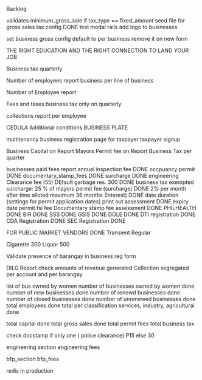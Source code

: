Backlog

validates minimum_gross_sale if tax_type == fixed_amount
seed file for gross sales tax config DONE
test modal rails
add logo to businesses

set business gross config default to per business remove it on new form


THE RIGHT EDUCATION AND THE RIGHT CONNECTION TO LAND YOUR JOB



Business tax quarterly

Number of employees
report business per line of business

Number of Employee report

Fees and taxes
business tax only on quarterly

collections report per employee


CEDULA
Additional conditions
BUSINESS PLATE

multitenancy
business registration page for taxpayer
taxpayer signup

 Business Capital on Report
Mayors Permit fee on Report
Business Tax
per quarter

businesses paid fees report
annual inspection fee DONE
occpuancy permit DONE
documentary_stamp_fees  DONE
surcharge DONE
engineering Clearance fee (55) DEfault
garbage res. 300 DONE
business tax exempted
surcharge:
25 % of mayors permit fee (surcharge) DONE
2% per month after time alloted maximum 36 months (Interest) DONE
date duration (settings for permit application dates)
print out assessment DONE
expiry date permit
fsi fee
Documentary stamp fee assessment DONE
PHILHEALTH DONE
BIR DONE
SSS DONE
GSIS DONE
DOLE DONE
DTI registration DONE
CDA Registration DONE
SEC Registration DONE

FOR PUBLIC MARKET VENDORS DONE
Transient
Regular


Cigarette 300
Liquor 500














Validate presence of barangay in business reg form


DILG Report check amounts of revenue generated
Collection segregated per account and per barangay

list of bus owned by women
  number of businesses owned by women done
  number of new businesses done
  number of renewd businesses done
  number of closed businesses done
  number of unrenewed businesses done
  total employees done
  total per classification services, industry, agricultural done

  total capital done
  total gross sales done
  total permit fees
  total business tax

  check docstamp if only one ( police clearance) P15
  else 30





engineering section
  engineering fees

bfp_section
  bfp_fees

redis in production
